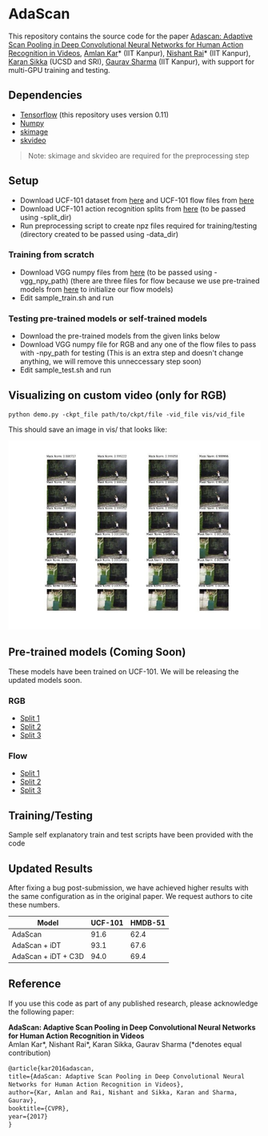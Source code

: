 # AdaScan 

This repository contains the source code for the paper [Adascan: Adaptive Scan Pooling in Deep Convolutional Neural Networks for Human Action Recognition in Videos](https://arxiv.org/abs/1611.08240), [Amlan Kar](http://amlankar.github.io)\* (IIT Kanpur), [Nishant Rai](http://nishantrai18.github.io)\* (IIT Kanpur), [Karan Sikka](http://ksikka.com) (UCSD and SRI), [Gaurav Sharma](http://grvsharma.com) (IIT Kanpur), with support for multi-GPU training and testing.

## Dependencies
* [Tensorflow](https://tensorflow.org) (this repository uses version 0.11)
* [Numpy](http://www.numpy.org/)
* [skimage](http://scikit-image.org/docs/dev/api/skimage.html)
* [skvideo](http://www.scikit-video.org/stable/io.html)

> Note: skimage and skvideo are required for the preprocessing step

## Setup
* Download UCF-101 dataset from [here](http://crcv.ucf.edu/data/UCF101.php) and UCF-101 flow files from [here]( https://github.com/feichtenhofer/twostreamfusion)
* Download UCF-101 action recognition splits from [here](http://crcv.ucf.edu/data/UCF101/UCF101TrainTestSplits-RecognitionTask.zip) (to be passed using -split_dir)
* Run preprocessing script to create npz files required for training/testing (directory created to be passed using -data_dir)

### Training from scratch
* Download VGG numpy files from [here]() (to be passed using -vgg_npy_path) (there are three files for flow because we use pre-trained models from [here](https://github.com/yjxiong/caffe/tree/action_recog/models/action_recognition) to initialize our flow models)
* Edit sample_train.sh and run

### Testing pre-trained models or self-trained models
* Download the pre-trained models from the given links below
* Download VGG numpy file for RGB and any one of the flow files to pass with -npy_path for testing (This is an extra step and doesn't change anything, we will remove this unneccessary step soon)
* Edit sample_test.sh and run

## Visualizing on custom video (only for RGB)
```
python demo.py -ckpt_file path/to/ckpt/file -vid_file vis/vid_file
```
This should save an image in vis/ that looks like:

![Sample visualization](vis/Basketball_g06_c01.jpg)

## Pre-trained models (Coming Soon)
These models have been trained on UCF-101. We will be releasing the updated models soon.

### RGB
* [Split 1]()
* [Split 2]()
* [Split 3]()

### Flow
* [Split 1]()
* [Split 2]()
* [Split 3]()

## Training/Testing
Sample self explanatory train and test scripts have been provided with the code

## Updated Results
After fixing a bug post-submission, we have achieved higher results with the same configuration as in the original paper. We request authors to cite these numbers.

| Model               | UCF-101 | HMDB-51 |
| ------------------- | ------- | ------- |
| AdaScan             | 91.6    | 62.4    |
| AdaScan + iDT       | 93.1    | 67.6    |
| AdaScan + iDT + C3D | 94.0    | 69.4    |

## Reference

If you use this code as part of any published research, please acknowledge the
following paper:

**AdaScan: Adaptive Scan Pooling in Deep Convolutional Neural Networks for Human Action Recognition in Videos**  
Amlan Kar\*, Nishant Rai\*, Karan Sikka, Gaurav Sharma (\*denotes equal contribution)

    @article{kar2016adascan,
    title={AdaScan: Adaptive Scan Pooling in Deep Convolutional Neural Networks for Human Action Recognition in Videos},
    author={Kar, Amlan and Rai, Nishant and Sikka, Karan and Sharma, Gaurav},
    booktitle={CVPR}, 
    year={2017} 
    }  
